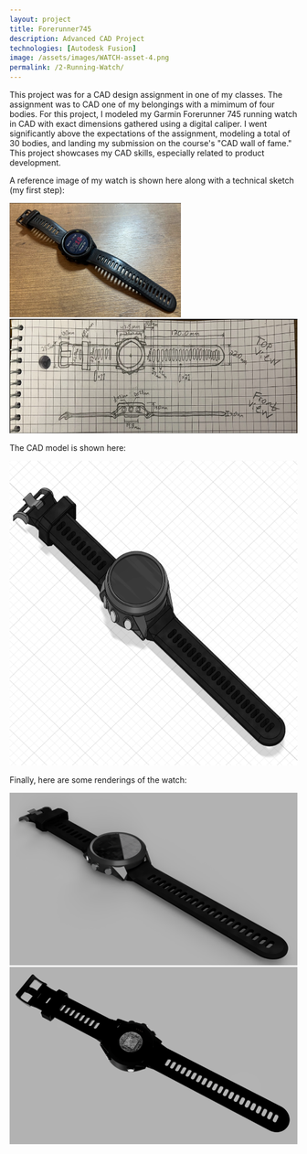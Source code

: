 ```yaml
---
layout: project
title: Forerunner745
description: Advanced CAD Project
technologies: [Autodesk Fusion]
image: /assets/images/WATCH-asset-4.png
permalink: /2-Running-Watch/
---
```


This project was for a CAD design assignment in one of my classes. The assignment was to CAD one of my belongings with a mimimum of four bodies. For this project, I modeled my Garmin Forerunner 745 running watch in CAD with exact dimensions gathered using a digital caliper.  I went significantly above the expectations of the assignment, modeling a total of 30 bodies, and landing my submission on the course's "CAD wall of fame." This project showcases my CAD skills, especially related to product development.

A reference image of my watch is shown here along with a technical sketch (my first step):

<img src="/assets/images/WATCH-asset-2.png" alt="WATCH reference" width="300" height="200">  <img src="/assets/images/WATCH-asset-1.png" alt="WATCH drawing" width="675" height="200">

The CAD model is shown here:

<img src="/assets/images/WATCH-asset-3.png" alt="WATCH CAD" width="800" height="533">

Finally, here are some renderings of the watch:

<img src="/assets/images/WATCH-asset-4.png" alt="WATCH rendering front">  <img src="/assets/images/WATCH-asset-5.png" alt="WATCH rendering back">
